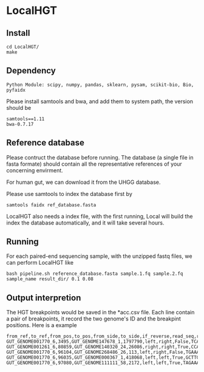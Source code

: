 # LocalHGT

## Install
```
cd LocalHGT/
make
```
## Dependency
```
Python Module: scipy, numpy, pandas, sklearn, pysam, scikit-bio, Bio, pyfaidx
```
Please install samtools and bwa, and add them to system path, the version 
should be
```
samtools==1.11
bwa-0.7.17
```

## Reference database
Please contruct the database before running. The database (a single file in fasta 
formate) should contain all the representative references of your concerning envirment. 

For human gut, we can download it from the UHGG database.

Please use samtools to index the database first by

```
samtools faidx ref_database.fasta

```
LocalHGT also needs a index file, with the first running, Local will build the index the database automatically, and it will take several hours.
## Running
For each paired-end sequencing sample, with the unzipped fastq files, we can perform
LocalHGT like

```
bash pipeline.sh reference_database.fasta sample.1.fq sample.2.fq sample_name result_dir/ 0.1 0.08
```
## Output interpretion
The HGT breakpoints would be saved in the *acc.csv file.
Each line contain a pair of breakpoints, it record the two genome's ID and 
the breakpint positions. Here is a example
```
from_ref,to_ref,from_pos,to_pos,from_side,to_side,if_reverse,read_seq,ref_seq,similarity
GUT_GENOME001770_6,3495,GUT_GENOME147678_1,1797790,left,right,False,TCACCTTGCCTATATGACAGGAATCTTGCCAATCAAGAAGT,TCACCTTGCCTATATGACAGGAATCTTGCCAATCAAGAAGT,2.0
GUT_GENOME001261_6,80859,GUT_GENOME140320_24,26086,right,right,True,CCAGCGAAGATCCGGCAGGTTGTGGATATCGTCAGGAAATTATA,CGAAGATCCGGCAGGTTGTGGATATCGTCAGGAAAATGAAAGAA,1.591
GUT_GENOME001770_6,96104,GUT_GENOME268486_26,113,left,right,False,TGAAATGATATGTACCCGGTTTTCTGGACACCGGTTCAAAA,ATGATTGATATGTACCCGGTTTTCTGGACACCGGTTCAAAA,1.756
GUT_GENOME001770_6,96035,GUT_GENOME000367_1,418068,left,left,True,GCTTCAGCAGTTATCGCTGCTTTGTTCCATAAATACCCTCCTTGCTGC,GCTGCTTTGTTCCATAAATACCCTCCTTGCTGCAAGTAATAAAACCAT,1.375
GUT_GENOME001770_6,97080,GUT_GENOME111111_58,2172,left,left,True,TAGAAAGGTATGGTAATTATTATGTGGAATG,GAAAGGCATGGTAATTATTATGTGGAATGGT,1.71
```

